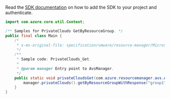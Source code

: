 Read the [SDK documentation](https://github.com/Azure/azure-sdk-for-java/blob/azure-resourcemanager-avs_1.0.0-beta.3/sdk/avs/azure-resourcemanager-avs/README.md) on how to add the SDK to your project and authenticate.

```java
import com.azure.core.util.Context;

/** Samples for PrivateClouds GetByResourceGroup. */
public final class Main {
    /*
     * x-ms-original-file: specification/vmware/resource-manager/Microsoft.AVS/stable/2021-12-01/examples/PrivateClouds_Get.json
     */
    /**
     * Sample code: PrivateClouds_Get.
     *
     * @param manager Entry point to AvsManager.
     */
    public static void privateCloudsGet(com.azure.resourcemanager.avs.AvsManager manager) {
        manager.privateClouds().getByResourceGroupWithResponse("group1", "cloud1", Context.NONE);
    }
}
```
